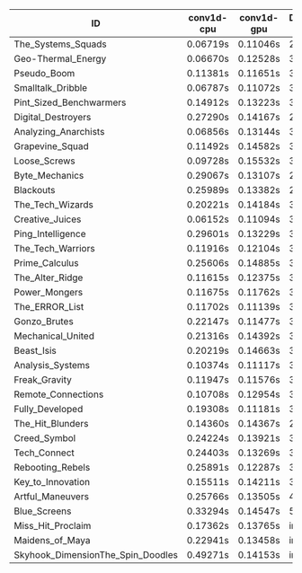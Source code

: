 |ID|conv1d-cpu|conv1d-gpu|DWSPConv2D-gpu|gemm-gpu|avg|
|-|-|-|-|-|-|
|The_Systems_Squads|0.06719s|0.11046s|2.98810s|1.83709s|1.25071s|
|Geo-Thermal_Energy|0.06670s|0.12528s|3.00986s|1.81703s|1.25472s|
|Pseudo_Boom|0.11381s|0.11651s|3.02728s|1.86655s|1.28104s|
|Smalltalk_Dribble|0.06787s|0.11072s|3.08035s|1.86919s|1.28203s|
|Pint_Sized_Benchwarmers|0.14912s|0.13223s|3.07722s|1.83138s|1.29749s|
|Digital_Destroyers|0.27290s|0.14167s|2.97496s|1.83588s|1.30635s|
|Analyzing_Anarchists|0.06856s|0.13144s|3.11809s|1.91385s|1.30799s|
|Grapevine_Squad|0.11492s|0.14582s|3.12258s|1.86304s|1.31159s|
|Loose_Screws|0.09728s|0.15532s|3.03306s|1.97821s|1.31597s|
|Byte_Mechanics|0.29067s|0.13107s|2.94928s|1.93828s|1.32733s|
|Blackouts|0.25989s|0.13382s|2.93884s|1.98842s|1.33024s|
|The_Tech_Wizards|0.20221s|0.14184s|3.10326s|1.88824s|1.33389s|
|Creative_Juices|0.06152s|0.11094s|3.21389s|1.95078s|1.33428s|
|Ping_Intelligence|0.29601s|0.13229s|3.09820s|1.81642s|1.33573s|
|The_Tech_Warriors|0.11916s|0.12104s|3.19164s|1.91145s|1.33582s|
|Prime_Calculus|0.25606s|0.14885s|3.01900s|1.93825s|1.34054s|
|The_Alter_Ridge|0.11615s|0.12375s|3.20551s|1.93198s|1.34435s|
|Power_Mongers|0.11675s|0.11762s|3.28918s|1.87074s|1.34857s|
|The_ERROR_List|0.11702s|0.11139s|3.24627s|1.93059s|1.35132s|
|Gonzo_Brutes|0.22147s|0.11477s|3.22213s|1.88948s|1.36196s|
|Mechanical_United|0.21316s|0.14392s|3.14445s|1.96067s|1.36555s|
|Beast_Isis|0.20219s|0.14663s|3.08623s|2.04817s|1.37081s|
|Analysis_Systems|0.10374s|0.11117s|3.41801s|1.90005s|1.38324s|
|Freak_Gravity|0.11947s|0.11576s|3.27665s|2.03147s|1.38584s|
|Remote_Connections|0.10708s|0.12954s|3.26302s|2.23100s|1.43266s|
|Fully_Developed|0.19308s|0.11181s|3.07249s|2.37240s|1.43745s|
|The_Hit_Blunders|0.14360s|0.14367s|2.92416s|2.61048s|1.45548s|
|Creed_Symbol|0.24224s|0.13921s|3.32268s|2.17085s|1.46875s|
|Tech_Connect|0.24403s|0.13269s|3.43298s|2.08884s|1.47464s|
|Rebooting_Rebels|0.25891s|0.12287s|3.11606s|2.60163s|1.52487s|
|Key_to_Innovation|0.15511s|0.14211s|3.20301s|2.61061s|1.52771s|
|Artful_Maneuvers|0.25766s|0.13505s|4.16394s|2.70147s|1.81453s|
|Blue_Screens|0.33294s|0.14547s|5.24209s|2.59680s|2.07933s|
|Miss_Hit_Proclaim|0.17362s|0.13765s|infs|infs|infs|
|Maidens_of_Maya|0.22941s|0.13458s|infs|infs|infs|
|Skyhook_DimensionThe_Spin_Doodles|0.49271s|0.14153s|infs|infs|infs|
